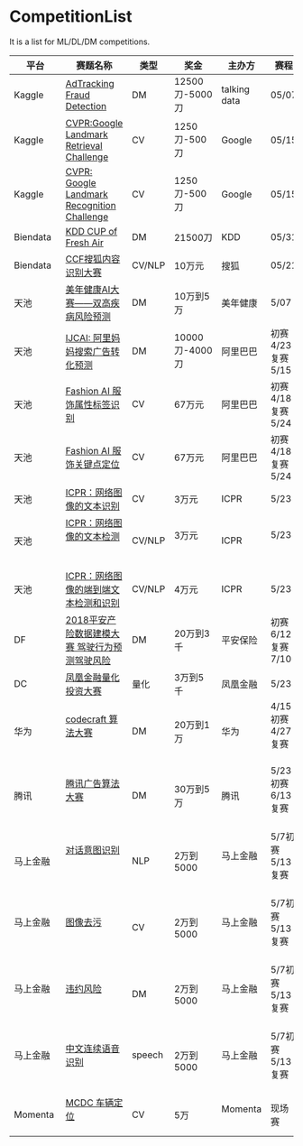 # CompetitionList
It is a list for ML/DL/DM competitions. 

| 平台       | 赛题名称                                     | 类型     | 奖金           | 主办方          | 赛程           |
| -------- | ---------------------------------------- | ------ | ------------ | ------------ | ------------ |
| Kaggle   | [AdTracking Fraud Detection](https://www.kaggle.com/c/talkingdata-adtracking-fraud-detection)               | DM     | 12500刀-5000刀 | talking data | 05/07        |
| Kaggle   | [CVPR:Google Landmark Retrieval Challenge](https://www.kaggle.com/c/landmark-retrieval-challenge) | CV     | 1250刀-500刀   | Google       | 05/15        |
| Kaggle   | [CVPR: Google Landmark Recognition Challenge](https://www.kaggle.com/c/landmark-recognition-challenge) | CV     | 1250刀-500刀   | Google       | 05/15        |
| Biendata | [KDD CUP of Fresh Air](https://www.biendata.com/competition/kdd_2018/)                     | DM     | 21500刀       | KDD          | 05/31        |
| Biendata | [CCF搜狐内容识别大赛](https://www.biendata.com/competition/sohu2018/)                              | CV/NLP | 10万元         | 搜狐           | 05/21        |
| 天池       | [美年健康AI大赛——双高疾病风险预测](https://tianchi.aliyun.com/competition/introduction.htm?spm=5176.100066.0.0.4196d780C0Mdri&raceId=231654)                       | DM     | 10万到5万       | 美年健康         | 5/07         |
| 天池       | [IJCAI: 阿里妈妈搜索广告转化预测](https://tianchi.aliyun.com/competition/introduction.htm?spm=5176.100066.0.0.4196d780U7MpGV&raceId=231647)                      | DM     | 10000刀-4000刀 | 阿里巴巴         | 初赛4/23复赛5/15 |
| 天池       | [Fashion AI 服饰属性标签识别](https://tianchi.aliyun.com/competition/introduction.htm?spm=5176.100066.0.0.4196d780rmk5cQ&raceId=231649)                      | CV     | 67万元         | 阿里巴巴         | 初赛4/18复赛5/24 |
| 天池       |   [Fashion AI 服饰关键点定位](https://tianchi.aliyun.com/competition/introduction.htm?spm=5176.100066.0.0.4196d780Adnw8z&raceId=231648)                     | CV     | 67万元         | 阿里巴巴         | 初赛4/18复赛5/24 |
| 天池       | [ICPR：网络图像的文本识别](https://tianchi.aliyun.com/competition/introduction.htm?spm=5176.100066.0.0.4196d780ey53kD&raceId=231650)                           | CV     | 3万元          | ICPR         | 5/23         |
| 天池       | [ICPR：网络图像的文本检测](https://tianchi.aliyun.com/competition/introduction.htm?spm=5176.100066.0.0.4196d780ey53kD&raceId=231651)                           | CV/NLP | 3万元          | ICPR         | 5/23         |
| 天池       | [ICPR：网络图像的端到端文本检测和识别](https://tianchi.aliyun.com/competition/introduction.htm?spm=5176.100066.0.0.4196d780C0Mdri&raceId=231652)                     | CV/NLP | 4万元          | ICPR         | 5/23         |
| DF       | [2018平安产险数据建模大赛 驾驶行为预测驾驶风险](http://www.datafountain.cn/projects/pingan/)                | DM     | 20万到3千       | 平安保险         | 初赛6/12复赛7/10 |
| DC       | [凤凰金融量化投资大赛](http://www.dcjingsai.com/common/cmpt/%E5%87%A4%E5%87%B0%E9%87%91%E8%9E%8D%E9%87%8F%E5%8C%96%E6%8A%95%E8%B5%84%E5%A4%A7%E8%B5%9B_%E7%AB%9E%E8%B5%9B%E4%BF%A1%E6%81%AF.html)                             | 量化     | 3万到5千        | 凤凰金融         | 5/23         |
| 华为     | [codecraft 算法大赛](http://codecraft.devcloud.huaweicloud.com/home/GeneralIntro)                            | DM     | 20万到1万        | 华为         | 4/15初赛4/27复赛         |
| 腾讯     | [腾讯广告算法大赛](http://algo.tpai.qq.com/)                            | DM     | 30万到5万        | 腾讯         | 5/23初赛6/13复赛         |
| 马上金融   | [对话意图识别](https://aichallenge.msxf.com/#/subject/A/info)                            | NLP     | 2万到5000        | 马上金融         | 5/7初赛5/13复赛         |
| 马上金融    | [图像去污](https://aichallenge.msxf.com/#/subject/B/info)                             | CV     | 2万到5000        | 马上金融         | 5/7初赛5/13复赛         |
| 马上金融    | [违约风险](https://aichallenge.msxf.com/#/subject/D/info)                            | DM     | 2万到5000        | 马上金融         | 5/7初赛5/13复赛         |
| 马上金融    | [中文连续语音识别](https://aichallenge.msxf.com/#/subject/C/info)                     | speech     | 2万到5000        | 马上金融         | 5/7初赛5/13复赛         |
| Momenta   | [MCDC 车辆定位](https://mp.weixin.qq.com/s?__biz=MzI0MTcwODI2OQ==&mid=2247484179&idx=1&sn=b5456edb08a6c8f53b91fe1f9f08d2d5&chksm=e9063e91de71b7877387556a0f543070bf17d040a97103e8d9fb56a4701a9d7d870462f15ded&mpshare=1&scene=1&srcid=0327GNZjdrC4tVoP2tnhcZnJ&pass_ticket=zAokvGuDo9iAIXnbPH%2B0qnkVrb5sfaM2qyB54yTTGZJCSiS9bKj4DXKzgPfmtXID#rd)                       | CV     | 5万       | Momenta      | 现场赛       | 
